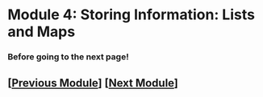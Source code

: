 # Module 4: Storing Information: Lists and Maps


### Before going to the next page!


## \[[Previous Module](./module3.md)\] \[[Next Module](../index.md)\]
